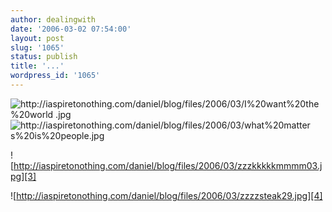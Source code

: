 ```yaml
---
author: dealingwith
date: '2006-03-02 07:54:00'
layout: post
slug: '1065'
status: publish
title: '...'
wordpress_id: '1065'
---
```


![http://iaspiretonothing.com/daniel/blog/files/2006/03/I%20want%20the%20world
.jpg][1] ![http://iaspiretonothing.com/daniel/blog/files/2006/03/what%20matter
s%20is%20people.jpg][2]

![http://iaspiretonothing.com/daniel/blog/files/2006/03/zzzkkkkkmmmm03.jpg][3]

![http://iaspiretonothing.com/daniel/blog/files/2006/03/zzzzsteak29.jpg][4]

   [1]: http://iaspiretonothing.com/daniel/blog/files/2006/03/I%20want%20the%20world.jpg (http://iaspiretonothing.com/daniel/blog/files/2006/03/I%20want%20the%20world.jpg)

   [2]: http://iaspiretonothing.com/daniel/blog/files/2006/03/what%20matters%20is%20people.jpg (http://iaspiretonothing.com/daniel/blog/files/2006/03/what%20matters%20is%20people.jpg)

   [3]: http://iaspiretonothing.com/daniel/blog/files/2006/03/zzzkkkkkmmmm03.jpg

   [4]: http://iaspiretonothing.com/daniel/blog/files/2006/03/zzzzsteak29.jpg(http://iaspiretonothing.com/daniel/blog/files/2006/03/zzzzsteak29.jpg)

